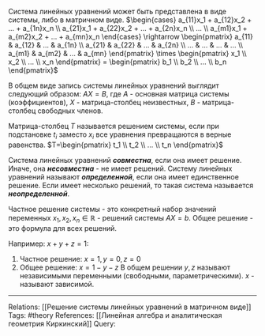Система линейных уравнений может быть представлена в виде системы, либо в матричном виде.
$\begin{cases} a_{11}x_1 + a_{12}x_2 + ... + a_{1n}x_n \\ a_{21}x_1 + a_{22}x_2 + ... + a_{2n}x_n \\ ... \\ a_{m1}x_1 + a_{m2}x_2 + ... + a_{mn}x_n \end{cases} \rightarrow \begin{pmatrix} a_{11} & a_{12} & ... & a_{1n} \\ a_{21} & a_{22} & ... & a_{2n} \\ ... & ... & ... & ... \\ a_{m1} & a_{m2} & ... & a_{mn} \end{pmatrix} \times \begin{pmatrix} x_1 \\ x_2 \\ ... \\ x_n \end{pmatrix} = \begin{pmatrix} b_1 \\ b_2 \\ ... \\ b_n \end{pmatrix}$

В общем виде запись системы линейных уравнений выглядит следующий образом: 
$AX=B$, где $A$ - основная матрица системы (коэффициентов), $X$ - матрица-столбец неизвестных, $B$ - матрица-столбец свободных членов.  

Матрица-столбец $T$ называется решением системы, если при подстановке $t_i$ заместо $x_i$ все уравнения превращаются в верные равенства. 
$T=\begin{pmatrix}   t_1 \\ t_2 \\ ... \\ t_n \end{pmatrix}$

Система линейных уравнений ***совместна***, если она имеет решение. Иначе, она ***несовместна*** - не имеет решений. Систему линейных уравнений называют ***определенной***, если она имеет единственное решение. Если имеет несколько решений, то такая система называется ***неопределенной***. 

Частное решение системы - это конкретный набор значений переменных $x_1, x_2, x_n \in \mathbb{R}$ - решений системы $AX=b$. 
Общее решение - это формула для всех решений. 

Например: $x+y+z=1$:
1. Частное решение: $x=1, y=0, z=0$
2. Общее решение: $x=1-y-z$
В общем решении $y, z$ называют независимыми переменными (свободными, параметрическими). $x$ - называют зависимой. 

___
Relations: [[Решение системы линейных уравнений в матричном виде]] 
Tags: #theory 
References: [[Линейная алгебра и аналитическая геометрия Киркинский]] 
Query: 